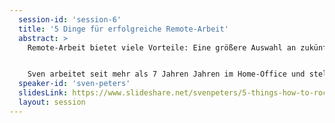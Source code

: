 ```yaml
---
  session-id: 'session-6'
  title: '5 Dinge für erfolgreiche Remote-Arbeit'
  abstract: >
    Remote-Arbeit bietet viele Vorteile: Eine größere Auswahl an zukünftigen Mitarbeitern, Freiheit, im Schlafanzug arbeiten und vieles andere mehr. Warum scheitern so viele Unternehmen mit der erfolgreichen Einführung von Remote-Arbeit oder versuchen es erst gar nicht?


    Sven arbeitet seit mehr als 7 Jahren Jahren im Home-Office und stellt Praktiken vor, wie Code-Review-Etiquette, Teil-es-oder-es-ist-nie-passiert-Richtlinien, Videokonferenz-Regeln und vieles andere mehr. Du lernst, wie man sein Remote-Büro einrichten sollte, wie man im Unternehmen sichtbar bleibt und welche Tools gut funktionieren.
  speaker-id: 'sven-peters'
  slidesLink: https://www.slideshare.net/svenpeters/5-things-how-to-rock-remote-work
  layout: session
---
```

